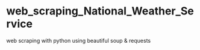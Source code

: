 # web_scraping_National_Weather_Service
web scraping with python using beautiful soup &amp; requests
